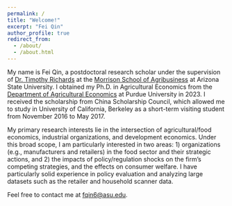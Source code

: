 ```yaml
---
permalink: /
title: "Welcome!"
excerpt: "Fei Qin"
author_profile: true
redirect_from: 
  - /about/
  - /about.html
---
```

My name is Fei Qin, a postdoctoral research scholar under the supervision of [Dr. Timothy Richards](https://search.asu.edu/profile/92424) at the [Morrison School of Agribusiness](https://wpcarey.asu.edu/agribusiness-degrees) at Arizona State University. I obtained my Ph.D. in Agricultural Economics from the [Department of Agricultural Economics](https://ag.purdue.edu/department/agecon/) at Purdue University in 2023. I received the scholarship from China Scholarship Council, which allowed me to study in University of California, Berkeley as a short-term visiting student from November 2016 to May 2017. 

My primary research interests lie in the intersection of agricultural/food economics, industrial organizations, and development economics. Under this broad scope, I am particularly interested in two areas: 1) organizations (e.g., manufacturers and retailers) in the food sector and their strategic actions, and 2) the impacts of policy/regulation shocks on the firm’s competing strategies, and the effects on consumer welfare. I have particularly solid experience in policy evaluation and analyzing large datasets such as the retailer and household scanner data.

Feel free to contact me at [fqin6@asu.edu](mailto:fqin6@asu.edu).

